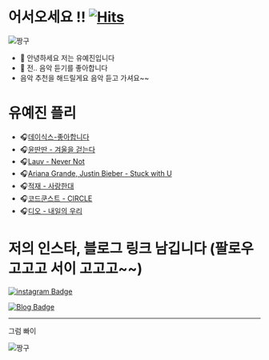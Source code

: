 어서오세요 !! 
[![Hits](https://hits.seeyoufarm.com/api/count/incr/badge.svg?url=https%3A%2F%2Fgithub.com%2Fdpwls-u%2Fdpwls-u&count_bg=%2379C83D&title_bg=%23AC7474&icon=&icon_color=%23E7E7E7&title=hits&edge_flat=false)](https://hits.seeyoufarm.com)
=============
![짱구](https://blogfiles.pstatic.net/MjAyMzA5MzBfMTMz/MDAxNjk2MDUxMjg3MDk4.3HEUsAmKnQ4ukN1hS4clG4lAwvoEOptzIpnRXlj-tZAg.aEum1aYEmH8uTHDlQOYH7_7hHLLPztXgEp_63y50NhUg.GIF.ddaddabee/%EB%8B%A4%EC%9A%B4%EB%A1%9C%EB%93%9C%ED%8C%8C%EC%9D%BC%EF%BC%BF20230930%EF%BC%BF035311.gif)

- 👋 안녕하세요 저는 유예진입니다
- 👀 전.. 음악 듣기를 좋아합니다
- 음악 추천을 해드릴게요 음악 듣고 가셔요~~

유예진 플리
=============
- 🎧[데이식스-좋아합니다](https://www.youtube.com/watch?v=daoMYJv8i0c)
- 🎧[윤딴딴 - 겨울을 걷는다](https://www.youtube.com/watch?v=G2fjG30vfYA)
- 🎧[Lauv - Never Not](https://www.youtube.com/watch?v=ZWue6i_LRZ4)
- 🎧[Ariana Grande, Justin Bieber - Stuck with U](https://www.youtube.com/watch?v=ntSE8IFMOsU)
- 🎧[적재 - 사랑한대](https://www.youtube.com/watch?v=4eH_PxLdw14)
- 🎧[코드쿤스트 - CIRCLE](https://www.youtube.com/watch?v=ZPpie1yjKvA)
- 🎧[디오 - 내일의 우리](https://www.youtube.com/watch?v=Q7F09kpl5ec)

저의 인스타, 블로그 링크 남깁니다 (팔로우 고고고 서이 고고고~~)
=============

[![instagram Badge](https://img.shields.io/badge/instagram-1877f2?style=flat-square&logo=instagram&logocolor=white&link=https://www.instagram.com.dpwls.u)](https://www.instagram.com/accounts/onetap/?next=%2F)

[![Blog Badge](http://img.shields.io/badge/-Blog-brightgreen?style=flat-square&logo=FF5722&link=https://blog.naver.com/yukim0293)](https://blog.naver.com/yukim0293)

---------------------------------------

그럼 빠이

![짱구](https://search.pstatic.net/common/?src=http%3A%2F%2Fblogfiles.naver.net%2FMjAyMzExMjRfMTIw%2FMDAxNzAwODA5ODk3ODc0.DIygUOtBf1GxFrYSFpGIbOK9ye0YCfDTxXdDL38TqFMg.Of8nfS86L27iYOo8jhepBGXIgSbLJdfvo-fuKmdCg84g.JPEG.wlals9182%2F444.jpg&type=sc960_832)



<!---
dpwls-u/dpwls-u is a ✨ special ✨ repository because its `README.md` (this file) appears on your GitHub profile.
You can click the Preview link to take a look at your changes.
--->
